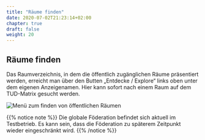 ```yaml
---
title: "Räume finden"
date: 2020-07-02T21:23:14+02:00
chapter: true
draft: false
weight: 20
---
```

## Räume finden

Das Raumverzeichnis, in dem die öffentlich zugänglichen Räume präsentiert werden, erreicht man über den Butten „Entdecke / Explore“ links oben unter dem eigenen Anzeigenamen. Hier kann sofort nach einem Raum auf dem TUD-Matrix gesucht werden.

![Menü zum finden von öffentlichen Räumen](/images/01_Find_de.png)

{{% notice note %}}
Die globale Föderation befindet sich aktuell im Testbetrieb. Es kann sein, dass die Föderation zu späterem Zeitpunkt wieder eingeschränkt wird.
{{% /notice %}}

